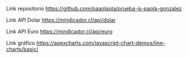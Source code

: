 Link repositorio
https://github.com/paaolaola/prueba-js-paola-gonzalez

Link API Dolar
https://mindicador.cl/api/dolar

Link API Euro
https://mindicador.cl/api/euro

Link gráfico
https://apexcharts.com/javascript-chart-demos/line-charts/basic/
